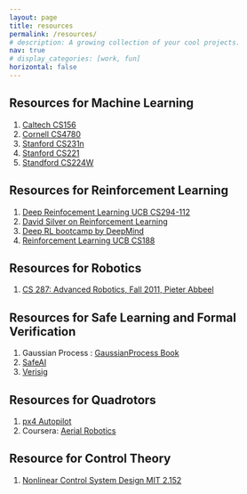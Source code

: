 ```yaml
---
layout: page
title: resources
permalink: /resources/
# description: A growing collection of your cool projects.
nav: true
# display_categories: [work, fun]
horizontal: false
---
```

## Resources for Machine Learning

1. [Caltech CS156](https://www.youtube.com/playlist?list=PLD63A284B7615313A)
2. [Cornell CS4780](https://www.youtube.com/playlist?list=PLl8OlHZGYOQ7bkVbuRthEsaLr7bONzbXS)
3. [Stanford CS231n](https://www.youtube.com/watch?v=vT1JzLTH4G4&list=PLC1qU-LWwrF64f4QKQT-Vg5Wr4qEE1Zxk)
4. [Stanford CS221](https://web.stanford.edu/class/cs221/)
5. [Standford CS224W](http://web.stanford.edu/class/cs224w/)


## Resources for Reinforcement Learning

1. [Deep Reinfocement Learning UCB CS294-112](http://rll.berkeley.edu/deeprlcourse/)
2. [David Silver on Reinforcement Learning](https://www.youtube.com/playlist?list=PLqYmG7hTraZDM-OYHWgPebj2MfCFzFObQ)
3. [Deep RL bootcamp by DeepMind](https://sites.google.com/view/deep-rl-bootcamp/lecturess)
4. [Reinforcement Learning UCB CS188](https://www.youtube.com/playlist?list=PLIeooNSdhQE5kRrB71yu5yP9BRCJCSbMt)


## Resources for Robotics

1. [CS 287: Advanced Robotics, Fall 2011, Pieter Abbeel](https://people.eecs.berkeley.edu/~pabbeel/cs287-fa11/)

## Resources for Safe Learning and Formal Verification

1. Gaussian Process : [GaussianProcess Book](http://www.gaussianprocess.org/gpml/chapters/RW.pdf)
2. [SafeAI](http://safeai.ethz.ch/)
3. [Verisig](https://github.com/Verisig/verisig)

## Resources for Quadrotors

1. [px4 Autopilot](http://dev.px4.io/en/)
2. Coursera: [Aerial Robotics](https://www.coursera.org/learn/robotics-flight)


## Resource for Control Theory

1. [Nonlinear Control System Design MIT 2.152](http://web.mit.edu/nsl/www/videos/lectures.html)

